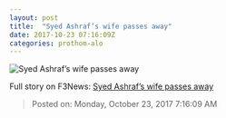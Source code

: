 ```yaml
---
layout: post
title:  "Syed Ashraf’s wife passes away"
date: 2017-10-23 07:16:09Z
categories: prothom-alo
---
```


![Syed Ashraf’s wife passes away](http://en.prothom-alo.com/contents/cache/images/1200x630x1/uploads/media/2017/10/23/641de647bc7e5a4174993243d5dfaf8e-Staff-Correspondent.jpg?jadewits_media_id=153057)




Full story on F3News: [Syed Ashraf’s wife passes away](http://www.f3nws.com/n/BumfjF)

> Posted on: Monday, October 23, 2017 7:16:09 AM
